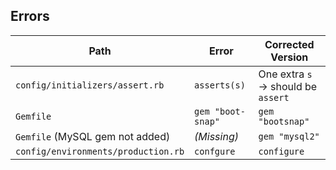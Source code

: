 ## Errors

| Path                                | Error              | Corrected Version                  |
|-------------------------------------|--------------------|------------------------------------|
| `config/initializers/assert.rb`     | `asserts(s)`       | One extra `s` → should be `assert` |
| `Gemfile`                           | `gem "boot-snap"`  | `gem "bootsnap"`                   |
| `Gemfile` (MySQL gem not added)     | *(Missing)*        | `gem "mysql2"`                     |
| `config/environments/production.rb` | `confgure`         | `configure`                        |



